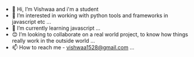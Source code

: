 - 👋 Hi, I’m Vishwaa and i'm a student 
- 👀 I’m interested in working with python tools and frameworks in javascript etc ...
- 🌱 I’m currently learning javascript ...
- 😊 I’m looking to collaborate on a real world project, to know how things really work in the outside world ...
- 📫 How to reach me - vishwaa1528@gmail.com ...
